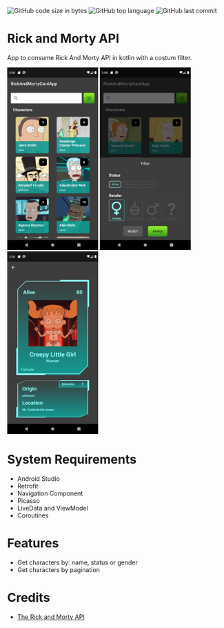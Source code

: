 ![GitHub code size in bytes](https://img.shields.io/github/languages/code-size/cassianasoares/Rick-And-Morty-API-Kotlin)
![GitHub top language](https://img.shields.io/github/languages/top/cassianasoares/Rick-And-Morty-API-Kotlin?color=pink)
![GitHub last commit](https://img.shields.io/github/last-commit/cassianasoares/Rick-And-Morty-API-Kotlin?color=green)


# Rick and Morty API

App to consume Rick And Morty API in kotlin with a costum filter.


<p align"center">
<img src="arts/list_fragment.png" width="211" height="423" />
<img src="arts/filter_fragment.png" width="211" height="423"  />
<img src="arts/details_fragment.png" width="211" height="423"  />
</p>

# System Requirements

- Android Studio
- Retrofit
- Navigation Component
- Picasso
- LiveData and ViewModel 
- Coroutines

# Features

- Get characters by: name, status or gender
- Get characters by pagination

# Credits
- [The Rick and Morty API](https://rickandmortyapi.com/)
